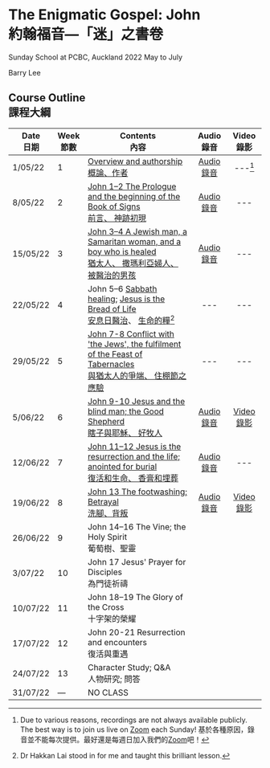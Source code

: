 #  The Enigmatic Gospel: John <br/>約翰福音—「迷」之書卷
Sunday School at PCBC, Auckland
2022 May to July

Barry Lee

## Course Outline <br/> 課程大綱

<style>
.tablelines table, .tablelines td, .tablelines th {
        border: 1px solid black;
        }
</style>

| Date<br/>日期 | Week<br/>節數 | Contents<br/>內容                                                                                                                                                                                                              |                                                                      Audio<br/>錄音                                                                       |                                             Video<br/>錄影                                              |
| ------------- | ------------- | ------------------------------------------------------------------------------------------------------------------------------------------------------------------------------------------------------------------------------ |:---------------------------------------------------------------------------------------------------------------------------------------------------------:|:-------------------------------------------------------------------------------------------------------:|
| 1/05/22       | 1             | [Overview and authorship<br/>概論、作者](https://github.com/barrylee10/gospelofjohn/blob/main/John_00.md)                                                                                                                      | [Audio 錄音](https://www.dropbox.com/s/c71sneyw9dbshgj/John%2000%20overview%20and%20authorship%20%E6%A6%82%E8%AB%96%E8%88%87%E4%BD%9C%E8%80%85.mp3?raw=1) |                                                 ---[^1]                                                 |
| 8/05/22       | 2             | [John 1–2 The Prologue and the beginning of the Book of Signs<br/>前言、 神跡初現](https://github.com/barrylee10/gospelofjohn/blob/main/John_01-02.md)                                                                         |                                  [Audio 錄音](https://www.dropbox.com/s/4n1k8oyochfj0lb/John%2001%E2%80%9302.mp3?raw=1)                                   |                                                   ---                                                   |
| 15/05/22      | 3             | [John 3–4 A Jewish man, a Samaritan woman, and a boy who is healed<br/>猶太人、 撒瑪利亞婦人、 被醫治的男孩](https://github.com/barrylee10/gospelofjohn/blob/main/John_03-04.md)                                               |                                      [Audio 錄音](https://www.dropbox.com/s/moh9y1tmvkncvd5/John%2003-04.mp3?raw=1)                                       |                                                   ---                                                   |
| 22/05/22      | 4             | John 5–6 [Sabbath healing](https://padlet.com/gospel/john5); [Jesus is the Bread of Life](https://padlet.com/gospel/john6)<br/>[安息日醫治](https://padlet.com/gospel/john5)、 [生命的糧](https://padlet.com/gospel/john6)[^2] |                                                                            ---                                                                            |                                                   ---                                                   |
| 29/05/22      | 5             | [John 7-8 Conflict with 'the Jews', the fulfilment of the Feast of Tabernacles<br/>與猶太人的爭端、 住棚節之應驗](https://github.com/barrylee10/gospelofjohn/blob/main/John_07-08.md)                                          |                                                                            ---                                                                            |                                                   ---                                                   |
| 5/06/22       | 6             | [John 9-10 Jesus and the blind man; the Good Shepherd<br/>瞎子與耶穌、 好牧人](https://github.com/barrylee10/gospelofjohn/blob/main/John_09-10.md)                                                                                                                                                   | [Audio 錄音](https://www.dropbox.com/s/oo25hwqy4rsnp2b/John%2009%E2%80%9310%20audio.m4a?raw=1)                                                                                                                                                          |[Video 錄影](https://www.dropbox.com/s/7we5zs9vp59urtr/John%2009%E2%80%9310%20video.mp4?raw=1)                                                                                                         |
| 12/06/22      | 7             | [John 11–12 Jesus is the resurrection and the life; anointed for burial<br/>復活和生命、 香膏和埋葬](https://github.com/barrylee10/gospelofjohn/blob/main/John_11-12.md)                                                       |                              [Audio 錄音](https://www.dropbox.com/s/op2wid7mb1zaarc/John%2011%E2%80%9312%20audio.m4a?raw=1)                               |                                                   ---                                                   |
| 19/06/22      | 8             | [John 13 The footwashing; Betrayal<br/>洗腳、背叛](https://github.com/barrylee10/gospelofjohn/blob/main/John_13.md)                                                                                                            |               [Audio 錄音](https://www.dropbox.com/s/j4rh8fpjhx3leam/John%2013%20footwashing%2C%20betrayal%20%28audio%20only%29.m4a?raw=1)                | [Video 錄影](https://www.dropbox.com/s/zmy7nptx1bfr17a/John%2013%20footwashing%2C%20betrayal.mp4?raw=1) |
| 26/06/22      | 9             | John 14–16 The Vine; the Holy Spirit<br/>葡萄樹、聖靈                                                                                                                                                                          |                                                                                                                                                           |                                                                                                         |
| 3/07/22       | 10            | John 17 Jesus' Prayer for Disciples<br/>為門徒祈禱                                                                                                                                                                             |                                                                                                                                                           |                                                                                                         |
| 10/07/22      | 11            | John 18–19 The Glory of the Cross<br/>十字架的榮耀                                                                                                                                                                             |                                                                                                                                                           |                                                                                                         |
| 17/07/22      | 12            | John 20-21 Resurrection and encounters<br/>復活與重遇                                                                                                                                                                        |                                                                                                                                                           |                                                                                                         |
| 24/07/22      | 13            | Character Study; Q\&A<br/> 人物研究; 問答                                                                                                                                                                                      |                                                                                                                                                           |                                                                                                         |
| 31/07/22      | —             | NO CLASS                                                                                                                                                                                                                       |                                                                                                                                                           |                                                                                                         |

[^1]: Due to various reasons, recordings are not always available publicly. The best way is to join us live on [Zoom](https://us02web.zoom.us/j/2813814811?pwd=UzZJQVZsWXVVNmFPWGJleGhTbEU2dz09)
 each Sunday! 基於各種原因，錄音並不能每次提供。最好還是每週日加入我們的[Zoom](https://us02web.zoom.us/j/2813814811?pwd=UzZJQVZsWXVVNmFPWGJleGhTbEU2dz09)吧！
[^2]: Dr Hakkan Lai stood in for me and taught this brilliant lesson. 

